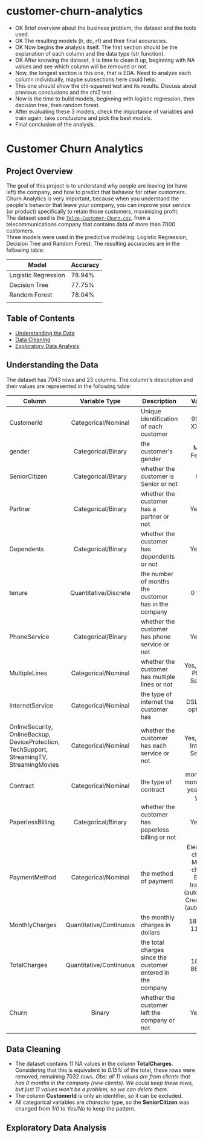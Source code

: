 # customer-churn-analytics
- OK Brief overview about the business problem, the dataset and the tools used.
- OK The resulting models (lr, dc, rf) and their final accuracies.
- OK Now begins the analysis itself. The first section should be the explanation of each column and the data type (str function).
- OK After knowing the dataset, it is time to clean it up, beginning with NA values and see which column will be removed or not.
- Now, the longest section is this one, that is EDA. Need to analyze each column individually, maybe subsections here could help.
- This one should show the chi-squared test and its results. Discuss about previous conclusions and the chi2 test.
- Now is the time to build models, beginning with logistic regression, then decision tree, then random forest.
- After evaluating these 3 models, check the importance of variables and train again, take conclusions and pick the best models.
- Final conclusion of the analysis.
  
# Customer Churn Analytics
## Project Overview
The goal of this project is to understand why people are leaving (or have left) the company, and how to predict that behavior for other customers. Churn Analytics is very important, because when you understand the people's behavior that leave your company, you can improve your service (or product) specifically to retain those customers, maximizing profit.  
The dataset used is the [`Telco-Customer-Churn.csv`](Telco-Customer-Churn.csv), from a telecommunications company that contains data of more than 7000 customers.  
Three models were used in the predictive modeling: Logistic Regression, Decision Tree and Random Forest. The resulting accuracies are in the following table:

| Model | Accuracy |
| ----- | -------- |
| Logistic Regression | 78.94% |
| Decision Tree | 77.75% |
| Random Forest | 78.04% |
|||

## Table of Contents
- [Understanding the Data](#data)
- [Data Cleaning](#clean)
- [Exploratory Data Analysis](#eda)

<a name="data"></a>
## Understanding the Data
The dataset has 7043 rows and 23 columns. The column's description and their values are represented in the following table:

| Column | Variable Type | Description | Values |
| -----  | :-------------: | ----------- | :------: |
| CustomerId | Categorical/Nominal | Unique identification of each customer | 9999-XXXXX |
| gender | Categorical/Binary | the customer's gender | Male, Female |
| SeniorCitizen | Categorical/Binary | whether the customer is Senior or not | 0, 1 |
| Partner | Categorical/Binary | whether the customer has a partner or not | Yes, No |
| Dependents | Categorical/Binary | whether the customer has dependents or not | Yes, No |
| tenure | Quantitative/Discrete | the number of months the customer has in the company | 0 to 72 |
| PhoneService | Categorical/Binary | whether the customer has phone service or not | Yes, No |
| MultipleLines | Categorical/Nominal | whether the customer has multiple lines or not | Yes, No, No Phone Service |
| InternetService | Categorical/Nominal | the type of internet the customer has | DSL, Fiber optic, No |
| OnlineSecurity, OnlineBackup, DeviceProtection, TechSupport, StreamingTV, StreamingMovies | Categorical/Nominal | whether the customer has each service or not | Yes, No, No Internet Service |
| Contract | Categorical/Nominal | the type of contract | month-to-month, One year, Two year |
| PaperlessBilling | Categorical/Binary | whether the customer has paperless billing or not | Yes, No |
| PaymentMethod | Categorical/Nominal | the method of payment | Electronic check, Mailed check, Bank transfer (automatic), Credit card (automatic) |
| MonthlyCharges | Quantitative/Continuous | the monthly charges in dollars | 18.25 to 118.75 |
| TotalCharges | Quantitative/Continuous | the total charges since the customer entered in the company | 18.8 to 8684.8 |
| Churn | Binary | whether the customer left the company or not | Yes, No |

<a name="clean"></a>
## Data Cleaning
- The dataset contains 11 NA values in the column **TotalCharges**. Considering that this is equivalent to *0.15%* of the total, these rows were removed, remaining 7032 rows. *Obs: all 11 values are from clients that has 0 months in the company (new clients). We could keep these rows, but just 11 values won't be a problem, so we can delete them.*  
- The column **CustomerId** is only an identifier, so it can be excluded.
- All categorical variables are *character* type, so the **SeniorCitizen** was changed from *1/0* to *Yes/No* to keep the pattern.

<a name="eda"></a>
## Exploratory Data Analysis  






